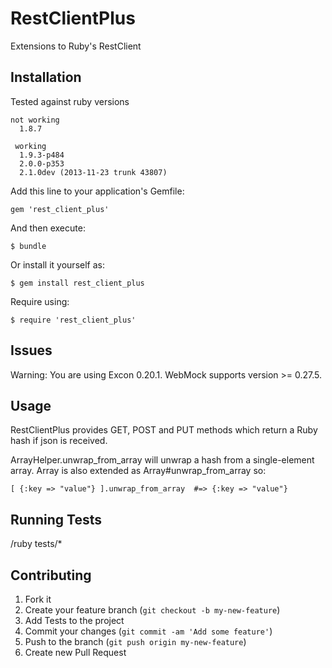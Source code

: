 RestClientPlus
==============

Extensions to Ruby's RestClient

## Installation

Tested against ruby versions

    not working
      1.8.7

     working
      1.9.3-p484
      2.0.0-p353
      2.1.0dev (2013-11-23 trunk 43807)

Add this line to your application's Gemfile:

    gem 'rest_client_plus'

And then execute:

    $ bundle

Or install it yourself as:

    $ gem install rest_client_plus
    
Require using: 

    $ require 'rest_client_plus'

## Issues

  Warning: You are using Excon 0.20.1. WebMock supports version >= 0.27.5.

## Usage

  RestClientPlus provides GET, POST and PUT methods which return a Ruby hash if json is received.

  ArrayHelper.unwrap_from_array will unwrap a hash from a single-element array. Array is also extended as
  Array#unwrap_from_array so:

    [ {:key => "value"} ].unwrap_from_array  #=> {:key => "value"}


## Running Tests

/ruby tests/*

## Contributing

1. Fork it
2. Create your feature branch (`git checkout -b my-new-feature`)
3. Add Tests to the project
4. Commit your changes (`git commit -am 'Add some feature'`)
5. Push to the branch (`git push origin my-new-feature`)
6. Create new Pull Request

